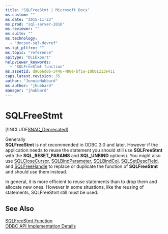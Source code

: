 ```yaml
---
title: "SQLFreeStmt | Microsoft Docs"
ms.custom: ""
ms.date: "2015-11-23"
ms.prod: "sql-server-2016"
ms.reviewer: ""
ms.suite: ""
ms.technology: 
  - "docset-sql-devref"
ms.tgt_pltfrm: ""
ms.topic: "reference"
apitype: "DLLExport"
helpviewer_keywords: 
  - "SQLFreeStmt function"
ms.assetid: d9666d0b-3446-480e-bf1a-10b01213e411
caps.latest.revision: 35
author: "JennieHubbard"
ms.author: "jhubbard"
manager: "jhubbard"
---
```

# SQLFreeStmt
[!INCLUDE[SNAC_Deprecated](../../includes/snac-deprecated.md)]

  Generally   
      **SQLFreeStmt** is not recommended in ODBC 3.0 and later. However if the application needs to reuse the statement you should still use **SQLFreeStmt** with the **SQL_RESET_PARAMS** and **SQL_UNBIND** options). You might also use [SQLCloseCursor](../../relational-databases/extended-stored-procedures-reference/sqlclosecursor.md), [SQLBindParameter](../../relational-databases/extended-stored-procedures-reference/sqlbindparameter.md), [SQLBindCol](../../relational-databases/extended-stored-procedures-reference/sqlbindcol.md), [SQLSetDescField](../../relational-databases/extended-stored-procedures-reference/sqlsetdescfield.md), and [SQLFreeHandle](../../relational-databases/extended-stored-procedures-reference/sqlfreehandle.md) to replace or duplicate the function of **SQLFreeStmt** and should use them instead.  
  
 In general, it is more efficient to reuse statements than to drop them and allocate new ones. However in  some situations, like the reusing of statements, SQLFreeStmt still must be used.  
  
## See Also  
 [SQLFreeStmt Function](http://go.microsoft.com/fwlink/?LinkId=59346)   
 [ODBC API Implementation Details](../../relational-databases/extended-stored-procedures-reference/odbc-api-implementation-details.md)  
  
  